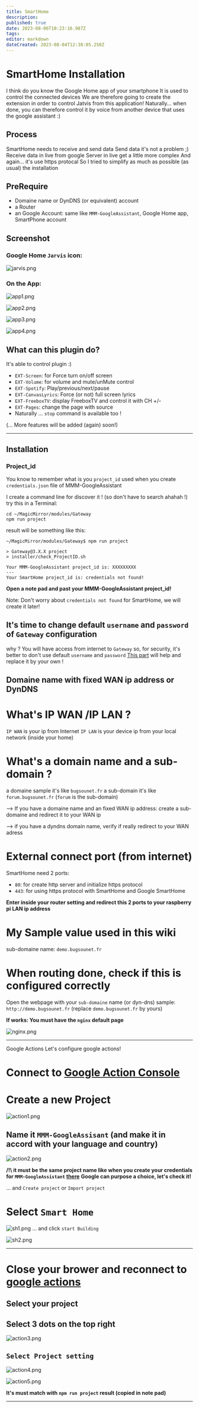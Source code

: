 ```yaml
---
title: SmartHome
description: 
published: true
date: 2023-08-06T10:23:16.987Z
tags: 
editor: markdown
dateCreated: 2023-08-04T12:38:05.250Z
---
```


# **SmartHome Installation**

I think do you know the Google Home app of your smartphone
It is used to control the connected devices
We are therefore going to create the extension in order to control Jatvis from this application!
Naturally... when done, you can therefore control it by voice from another device that uses the google assistant :)

## Process
SmartHome needs to receive and send data
Send data it's not a problem ;)
Receive data in live from google Server in live get a little more complex
And again... it's use https protocal
So I tried to simplify as much as possible (as usual) the installation

## PreRequire

* Domaine name  or DynDNS (or equivalent) account
* a Router
* an Google Account: same like `MMM-GoogleAssistant`, Google Home app, SmartPhone account

## Screenshot
### Google Home `Jarvis` icon:
![jarvis.png](/resources/smarthome/jarvis.png)

### On the App:
![app1.png](/resources/smarthome/app1.png)

![app2.png](/resources/smarthome/app2.png)

![app3.png](/resources/smarthome/app3.png)

![app4.png](/resources/smarthome/app4.png)

## What can this plugin do?

It's able to control plugin :)

* `EXT-Screen`: for Force turn on/off screen
* `EXT-Volume`: for volume and mute/unMute control
* `EXT-Spotify`: Play/previous/next/pause
* `EXT-CanvasLyrics`: Force (or not) full screen lyrics
* `EXT-FreeboxTV`: display FreeboxTV and control it with CH +/-
* `EXT-Pages`: change the page with source
* Naturally ... `stop` command is available too !

(... More features will be added (again) soon!)

---

## Installation

### Project_id
You know to remember what is you `project_id` used when you create `credentials.json` file of MMM-GoogleAssistant

I create a command line for discover it ! (so don't have to search ahahah !)
try this in a Terminal:
```
cd ~/MagicMirror/modules/Gateway
npm run project
```
result will be something like this:
```
~/MagicMirror/modules/Gateway$ npm run project

> Gateway@3.X.X project
> installer/check_ProjectID.sh

Your MMM-GoogleAssistant project_id is: XXXXXXXXX
---
Your SmartHome project_id is: credentials not found!
```

**Open a note pad and past your MMM-GoogleAssistant project_id!**

Note: Don't worry about `credentials not found` for SmartHome, we will create it later!

## It's time to change default `username` and `password` of `Gateway` configuration
why ?
You will have access from internet to `Gateway` so, for security, it's better to don't use default `username` and `password`
[This part](https://wiki.bugsounet.fr/en/Gateway#configuration) will help and replace it by your own !

## Domaine name with fixed WAN ip address or DynDNS

# What's IP WAN /IP LAN ?
`IP WAN` is your ip from Internet
`IP LAN` is your device ip from your local network (inside your home)

# What's a domain name and a sub-domain ?

a domaine sample it's like `bugsounet.fr`
a sub-domain it's like `forum.bugsounet.fr` (`forum` is the sub-domain)

--> If you have a domaine name and an fixed WAN ip address:
create a sub-domaine and redirect it to your WAN ip

--> if you have a dyndns domain name, verify if really redirect to your WAN adress
# External connect port (from internet)
SmartHome need 2 ports:
 * `80`: for create http server and initialize https protocol
 * `443`: for using https protocol with SmartHome and Google SmartHome

**Enter inside your router setting and redirect this 2 ports to your raspberry pi LAN ip address**

# My Sample value used in this wiki

sub-domaine name: `demo.bugsounet.fr`

# When routing done, check if this is configured correctly

Open the webpage with your `sub-domaine` name (or dyn-dns)
sample: `http://demo.bugsounet.fr` (replace `demo.bugsounet.fr` by yours)

**If works: You must have the `nginx` default page**

![nginx.png](/resources/smarthome/nginx.png)


---

Google Actions
Let's configure google actions!

# Connect to [Google Action Console](https://console.actions.google.com/)

# Create a new Project
![action1.png](/resources/smarthome/action1.png)

## Name it `MMM-GoogleAssisant` (and make it in accord with your language and country)
![action2.png](/resources/smarthome/action2.png)

**/!\ it must be the same project name like when you create your credentials for `MMM-GoogleAssistant` [there](https://wiki.bugsounet.fr/MMM-GoogleAssistant/SetupCredentials)**
**Google can purpose a choice, let's check it!**

... and `Create project` or `Import project`

# Select `Smart Home` 
![sh1.png](/resources/smarthome/sh1.png)
... and click `start Building`

![sh2.png](/resources/smarthome/sh2.png)

---

# Close your brower and reconnect to [google actions](https://console.actions.google.com/)
## Select your project
## Select 3 dots on the top right
![action3.png](/resources/smarthome/action3.png)

## `Select Project setting`
![action4.png](/resources/smarthome/action4.png)

![action5.png](/resources/smarthome/action5.png)

**It's must match with `npm run project` result (copied in note pad)**

---

